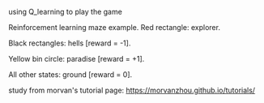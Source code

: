 using Q_learning to play the game

Reinforcement learning maze example.
Red rectangle:          explorer.

Black rectangles:       hells       [reward = -1].

Yellow bin circle:      paradise    [reward = +1].

All other states:       ground      [reward = 0].

study from morvan's tutorial page: https://morvanzhou.github.io/tutorials/
